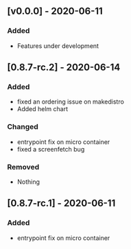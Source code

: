 ## [v0.0.0] - 2020-06-11
### Added
- Features under development

## [0.8.7-rc.2] - 2020-06-14
### Added
- fixed an ordering issue on makedistro
- Added helm chart

### Changed
- entrypoint fix on micro container
- fixed a screenfetch bug

### Removed
- Nothing

## [0.8.7-rc.1] - 2020-06-11
### Added
- entrypoint fix on micro container
